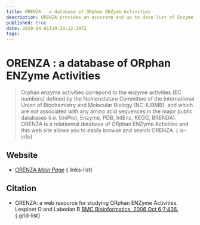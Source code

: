 ```yaml
---
title: ORENZA : a database of ORphan ENZyme Activities
description: ORENZA provides an accurate and up to date list of Enzyme Activities for which no sequences are available in the main sequence protein databases.
published: true
date: 2020-04-01T19:39:12.387Z
tags: 
---
```


# ORENZA : a database of ORphan ENZyme Activities

> Orphan enzyme activities correpond to the enzyme activities (EC numbers) defined by the Nomenclature Committee of the International Union of Biochemistry and Molecular Biology (NC-IUBMB), and which are not associated with any amino acid sequences in the major public databases (i.e. UniProt, Enzyme, PDB, IntEnz, KEGG, BRENDA). 
ORENZA is a relationnal database of ORphan ENZyme Activities and this web site allows you to easily browse and search ORENZA. 
{.is-info}

## Website
- [ORENZA *Main Page*](http://www.orenza.universite-paris-saclay.fr/)
{.links-list}

## Citation

- ORENZA: a web resource for studying ORphan ENZyme Activities. Lespinet O and Labedan B [BMC Bioinformatics. 2006 Oct 6;7:436.](http://www.orenza.universite-paris-saclay.fr/biblio/ORENZA_2006.pdf)
{.grid-list}